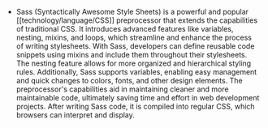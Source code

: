 - Sass (Syntactically Awesome Style Sheets) is a powerful and popular [[technology/language/CSS]] preprocessor that extends the capabilities of traditional CSS. It introduces advanced features like variables, nesting, mixins, and loops, which streamline and enhance the process of writing stylesheets. With Sass, developers can define reusable code snippets using mixins and include them throughout their stylesheets. The nesting feature allows for more organized and hierarchical styling rules. Additionally, Sass supports variables, enabling easy management and quick changes to colors, fonts, and other design elements. The preprocessor's capabilities aid in maintaining cleaner and more maintainable code, ultimately saving time and effort in web development projects. After writing Sass code, it is compiled into regular CSS, which browsers can interpret and display.
